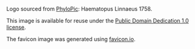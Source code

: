 Logo sourced from [PhyloPic](http://phylopic.org/image/65ed3e2d-38f5-421f-976c-be4df6ac73fa/): Haematopus Linnaeus 1758.

This image is available for reuse under the [Public Domain Dedication 1.0 license](https://creativecommons.org/publicdomain/zero/1.0/).

The favicon image was generated using [favicon.io](https://favicon.io/favicon-converter/).
